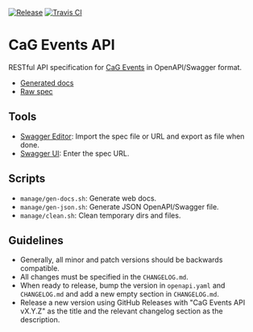 [![Release](https://img.shields.io/github/release/CasualGaming/cag-events-api.svg)](https://github.com/CasualGaming/cag-events-api/releases)
[![Travis CI](https://travis-ci.com/CasualGaming/cag-events-api.svg?branch=master)](https://travis-ci.com/CasualGaming/cag-events-api)

# CaG Events API
RESTful API specification for [CaG Events](https://github.com/CasualGaming/cag-events) in OpenAPI/Swagger format.

- [Generated docs](https://casualgaming.github.io/cag-events-api/)
- [Raw spec](https://raw.githubusercontent.com/CasualGaming/cag-events-api/master/openapi.yaml)

## Tools

- [Swagger Editor](https://editor.swagger.io/): Import the spec file or URL and export as file when done.
- [Swagger UI](https://petstore.swagger.io/): Enter the spec URL.

## Scripts

- `manage/gen-docs.sh`: Generate web docs.
- `manage/gen-json.sh`: Generate JSON OpenAPI/Swagger file.
- `manage/clean.sh`: Clean temporary dirs and files.

## Guidelines

- Generally, all minor and patch versions should be backwards compatible.
- All changes must be specified in the `CHANGELOG.md`.
- When ready to release, bump the version in `openapi.yaml` and `CHANGELOG.md` and add a new empty section in `CHANGELOG.md`.
- Release a new version using GitHub Releases with "CaG Events API vX.Y.Z" as the title and the relevant changelog section as the description.
